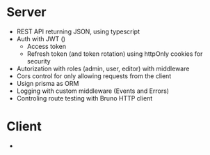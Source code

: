 # Server

-   REST API returning JSON, using typescript
-   Auth with JWT ()
    -   Access token
    -   Refresh token (and token rotation) using httpOnly cookies for security
-   Autorization with roles (admin, user, editor) with middleware
-   Cors control for only allowing requests from the client
-   Usign prisma as ORM
-   Logging with custom middleware (Events and Errors)
-   Controling route testing with Bruno HTTP client

# Client

-
